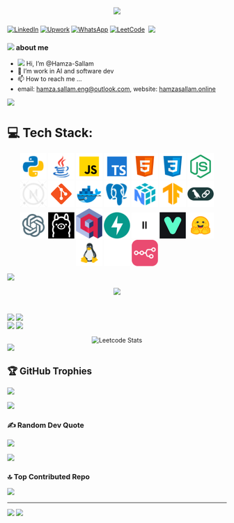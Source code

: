 <h1 align="center">
  <a href="https://git.io/typing-svg">
    <img src="https://readme-typing-svg.herokuapp.com/?lines=Hello,+There!+👋;This+is+Hamza+Sallam....;Welcome+to+my+GitHub!&center=true&size=30">
  </a>
</h1>


<img align='right' src="https://media.giphy.com/media/M9gbBd9nbDrOTu1Mqx/giphy.gif" width="180"></a>


[![LinkedIn](https://custom-icon-badges.demolab.com/badge/LinkedIn-0A66C2?logo=linkedin-white&logoColor=fff)](https://linkedin.com/in/hamza-sallam) [![Upwork](https://img.shields.io/badge/Upwork-6FDA44?logo=upwork&logoColor=fff)](https://www.upwork.com/freelancers/~01323c8d9ad0ad3f8f)  [![WhatsApp](https://img.shields.io/badge/WhatsApp-25D366?logo=whatsapp&logoColor=white)](https://wa.me/+905414205935)  [![LeetCode](https://img.shields.io/badge/LeetCode-000000?logo=LeetCode&logoColor=#d16c06)](https://leetcode.com/u/3afrot/)

### <img src="https://github.com/TheDudeThatCode/TheDudeThatCode/blob/master/Assets/Developer.gif" width="45" /> about me
- <img src="https://github.com/TheDudeThatCode/TheDudeThatCode/blob/master/Assets/Hi.gif" width="20" /> Hi, I’m @Hamza-Sallam
- 👀 I’m work in AI and software dev 
- 📫 How to reach me ... 
- email: hamza.sallam.eng@outlook.com, website: [hamzasallam.online](https://hamzasallam.online)

<img src="https://user-images.githubusercontent.com/73097560/115834477-dbab4500-a447-11eb-908a-139a6edaec5c.gif">

# 💻 Tech Stack:
<p align="center">
<p align="center">
  <img  src="tech/Python.png" alt="Python" width="60">
  <img  src="tech/java.png" alt="Java" width="60">
  <img  src="tech/javascript.png" alt="JavaScript" width="60">
  <img  src="tech/typescript.png" alt="TypeScript" width="60">
  <img  src="tech/html.png" alt="HTML" width="60">
  <img  src="tech/css.png" alt="CSS" width="60">
  <img  src="tech/nodejs.png" alt="Node.js" width="60">
  <img  src="tech/next.png" alt="Next.js" width="60">
  <img  src="tech/git.png" alt="Git" width="60">
  <img  src="tech/docker.png" alt="Docker" width="60">
  <img  src="tech/postgre.png" alt="PostgreSQL" width="60">
  <img  src="tech/Numpy.png" alt="NumPy" width="60">
  <img  src="tech/tensorflow.png" alt="TensorFlow" width="60">
  <img  src="tech/langchain.png" alt="LangChain" width="60">
  <img  src="tech/openai.png" alt="OpenAI" width="60">
  <img  src="tech/ollama.png" alt="Ollama" width="60">
  <img  src="tech/qdrant.png" alt="Qdrant" width="60">
  <img  src="tech/fastapi.svg" alt="FastAPI" width="60">
  <img  src="tech/elevenlabs.png" alt="ElevenLabs" width="60">
  <img  src="tech/vapi.png" alt="Vapi" width="60">
  <img  src="tech/hugging.svg" alt="Hugging Face" width="60">
  <img  src="tech/linux.png" alt="Linux" width="60">
  <img  src="tech/mcp.png" alt="MCP" width="60">
  <img  src="tech/n8n.webp" alt="n8n" width="60">
</p>
</p>
<img src="https://user-images.githubusercontent.com/73097560/115834477-dbab4500-a447-11eb-908a-139a6edaec5c.gif">

<br/>
  <p align="center">
<img src="https://i.imgur.com/YCw47Dm.gif">
  </p>
  
# 
![](https://github-readme-stats.vercel.app/api?username=Hamza-SALLAM&theme=dark&hide_border=false&include_all_commits=true&count_private=false)
![](https://github-readme-streak-stats.herokuapp.com/?user=Hamza-SALLAM&theme=dark&hide_border=false)<br/>
![](https://github-readme-stats.vercel.app/api/top-langs/?username=Hamza-SALLAM&theme=dark&hide_border=false&include_all_commits=true&count_private=true&layout=compact)
<img src="https://user-images.githubusercontent.com/73097560/115834477-dbab4500-a447-11eb-908a-139a6edaec5c.gif">

<div align="center">
    <img src="https://leetcard.jacoblin.cool/3afrot" alt="Leetcode Stats">
</div>

<img src="https://user-images.githubusercontent.com/73097560/115834477-dbab4500-a447-11eb-908a-139a6edaec5c.gif">

## 🏆 GitHub Trophies
![](https://github-profile-trophy.vercel.app/?username=Hamza-SALLAM&theme=radical&no-frame=false&no-bg=true&margin-w=4)

<img src="https://user-images.githubusercontent.com/73097560/115834477-dbab4500-a447-11eb-908a-139a6edaec5c.gif">

### ✍️ Random Dev Quote
![](https://quotes-github-readme.vercel.app/api?type=horizontal&theme=radical)

<img src="https://user-images.githubusercontent.com/73097560/115834477-dbab4500-a447-11eb-908a-139a6edaec5c.gif">

### 🔝 Top Contributed Repo
![](https://github-contributor-stats.vercel.app/api?username=Hamza-SALLAM&limit=5&theme=dark&combine_all_yearly_contributions=true)

---
[![](https://visitcount.itsvg.in/api?id=hamza-sallam&icon=10&color=9)](https://visitcount.itsvg.in)
<img src="https://user-images.githubusercontent.com/73097560/115834477-dbab4500-a447-11eb-908a-139a6edaec5c.gif">

